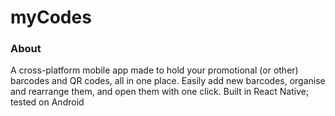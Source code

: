# myCodes

### About
A cross-platform mobile app made to hold your promotional (or other) barcodes and QR codes, all in one place. Easily add new barcodes, organise and rearrange them, and open them with one click.
Built in React Native; tested on Android
